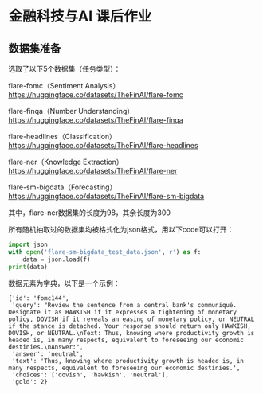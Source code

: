 # 金融科技与AI 课后作业

## 数据集准备
选取了以下5个数据集（任务类型）：

flare-fomc（Sentiment Analysis）
https://huggingface.co/datasets/TheFinAI/flare-fomc

flare-finqa（Number Understanding）
https://huggingface.co/datasets/TheFinAI/flare-finqa

flare-headlines（Classification）
https://huggingface.co/datasets/TheFinAI/flare-headlines

flare-ner（Knowledge Extraction）
https://huggingface.co/datasets/TheFinAI/flare-ner

flare-sm-bigdata（Forecasting）
https://huggingface.co/datasets/TheFinAI/flare-sm-bigdata

其中，flare-ner数据集的长度为98，其余长度为300

所有随机抽取过的数据集均被格式化为json格式，用以下code可以打开：

```python
import json
with open('flare-sm-bigdata_test_data.json','r') as f:
    data = json.load(f)
print(data)
```

数据元素为字典，以下是一个示例：

```
{'id': 'fomc144',
 'query': "Review the sentence from a central bank's communiqué. Designate it as HAWKISH if it expresses a tightening of monetary policy, DOVISH if it reveals an easing of monetary policy, or NEUTRAL if the stance is detached. Your response should return only HAWKISH, DOVISH, or NEUTRAL.\nText: Thus, knowing where productivity growth is headed is, in many respects, equivalent to foreseeing our economic destinies.\nAnswer:",
 'answer': 'neutral',
 'text': 'Thus, knowing where productivity growth is headed is, in many respects, equivalent to foreseeing our economic destinies.',
 'choices': ['dovish', 'hawkish', 'neutral'],
 'gold': 2}
```

